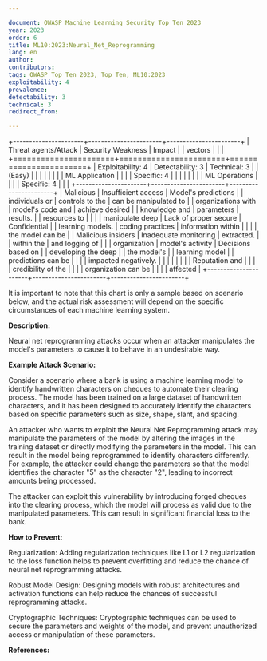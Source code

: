 ```yaml
---

document: OWASP Machine Learning Security Top Ten 2023
year: 2023
order: 6
title: ML10:2023:Neural_Net_Reprogramming
lang: en
author:
contributors:
tags: OWASP Top Ten 2023, Top Ten, ML10:2023
exploitability: 4
prevalence:
detectability: 3
technical: 3
redirect_from:

---
```


+----------------------+-----------------------+-----------------------+
| Threat agents/Attack | Security Weakness     | Impact                |
| vectors              |                       |                       |
+======================+=======================+=======================+
| Exploitability: 4    | Detectability: 3      | Technical: 3          |
| (Easy)               |                       |                       |
|                      |                       |                       |
| ML Application       |                       |                       |
| Specific: 4          |                       |                       |
|                      |                       |                       |
| ML Operations        |                       |                       |
| Specific: 4          |                       |                       |
+----------------------+-----------------------+-----------------------+
| Malicious            | Insufficient access   | Model\'s predictions  |
| individuals or       | controls to the       | can be manipulated to |
| organizations with   | model\'s code and     | achieve desired       |
| knowledge and        | parameters            | results.              |
| resources to         |                       |                       |
| manipulate deep      | Lack of proper secure | Confidential          |
| learning models.     | coding practices      | information within    |
|                      |                       | the model can be      |
| Malicious insiders   | Inadequate monitoring | extracted.            |
| within the           | and logging of        |                       |
| organization         | model\'s activity     | Decisions based on    |
| developing the deep  |                       | the model\'s          |
| learning model       |                       | predictions can be    |
|                      |                       | impacted negatively.  |
|                      |                       |                       |
|                      |                       | Reputation and        |
|                      |                       | credibility of the    |
|                      |                       | organization can be   |
|                      |                       | affected              |
+----------------------+-----------------------+-----------------------+

It is important to note that this chart is only a sample based on
scenario below, and the actual risk assessment will depend on the
specific circumstances of each machine learning system.

**Description:**

Neural net reprogramming attacks occur when an attacker manipulates the
model\'s parameters to cause it to behave in an undesirable way.

**Example Attack Scenario:**

Consider a scenario where a bank is using a machine learning model to
identify handwritten characters on cheques to automate their clearing
process. The model has been trained on a large dataset of handwritten
characters, and it has been designed to accurately identify the
characters based on specific parameters such as size, shape, slant, and
spacing.

An attacker who wants to exploit the Neural Net Reprogramming attack may
manipulate the parameters of the model by altering the images in the
training dataset or directly modifying the parameters in the model. This
can result in the model being reprogrammed to identify characters
differently. For example, the attacker could change the parameters so
that the model identifies the character "5" as the character "2",
leading to incorrect amounts being processed.

The attacker can exploit this vulnerability by introducing forged
cheques into the clearing process, which the model will process as valid
due to the manipulated parameters. This can result in significant
financial loss to the bank.

**How to Prevent:**

Regularization: Adding regularization techniques like L1 or L2
regularization to the loss function helps to prevent overfitting and
reduce the chance of neural net reprogramming attacks.

Robust Model Design: Designing models with robust architectures and
activation functions can help reduce the chances of successful
reprogramming attacks.

Cryptographic Techniques: Cryptographic techniques can be used to secure
the parameters and weights of the model, and prevent unauthorized access
or manipulation of these parameters.

**References:**
